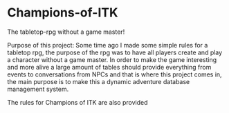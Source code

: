 # Champions-of-ITK
The tabletop-rpg without a game master!

Purpose of this project:
Some time ago I made some simple rules for a tabletop rpg,
the purpose of the rpg was to have all players create and
play a character without a game master. In order to make
the game interesting and more alive a large amount of tables
should provide everything from events to conversations from
NPCs and that is where this project comes in, the main purpose
is to make this a dynamic adventure database management system.

The rules for Champions of ITK are also provided  

